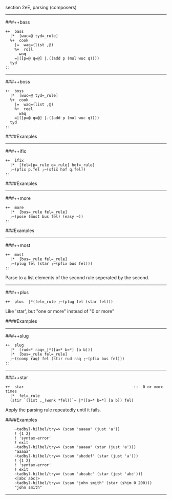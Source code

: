section 2eE, parsing (composers)

---

###++bass

```
++  bass
  |*  [wuc=@ tyd=_rule]
  %+  cook
    |=  waq=(list ,@)
    %+  roll
      waq
    =|([p=@ q=@] |.((add p (mul wuc q))))
  tyd
::
```

---

###++boss

```
++  boss
  |*  [wuc=@ tyd=_rule]
  %+  cook
    |=  waq=(list ,@)
    %+  reel
      waq
    =|([p=@ q=@] |.((add p (mul wuc q))))
  tyd
::
```

####Examples

---

###++ifix

```
++  ifix
  |*  [fel=[p=_rule q=_rule] hof=_rule]
  ;~(pfix p.fel ;~(sfix hof q.fel))
::
```
        
####Examples

---
        
###++more

```
++  more
  |*  [bus=_rule fel=_rule]
  ;~(pose (most bus fel) (easy ~))
::
```

###Examples

---

###++most

```
++  most
  |*  [bus=_rule fel=_rule]
  ;~(plug fel (star ;~(pfix bus fel)))
::
```

Parse to a list elements of the second rule seperated by the second.

---
        
###++plus  

```
++  plus  |*(fel=_rule ;~(plug fel (star fel)))
```

Like 'star', but "one or more" instead of "0 or more"

####Examples

---
        
###++slug

```
++  slug
  |*  [rud=* raq=_|*([a=* b=*] [a b])]
  |*  [bus=_rule fel=_rule]
  ;~((comp raq) fel (stir rud raq ;~(pfix bus fel)))
::
```

---
        
###++star

```
++  star                                                ::  0 or more times
  |*  fel=_rule
  (stir `(list ,_(wonk *fel))`~ |*([a=* b=*] [a b]) fel)
```

Apply the parsing rule repeatedly until it fails.


####Examples

        ~tadbyl-hilbel/try=> (scan "aaaaa" (just 'a'))
        ! {1 2}
        ! 'syntax-error'
        ! exit
        ~tadbyl-hilbel/try=> (scan "aaaaa" (star (just 'a')))
        "aaaaa"
        ~tadbyl-hilbel/try=> (scan "abcdef" (star (just 'a')))
        ! {1 2}
        ! 'syntax-error'
        ! exit
        ~tadbyl-hilbel/try=> (scan "abcabc" (star (jest 'abc')))
        <|abc abc|>
        ~tadbyl-hilbel/try=> (scan "john smith" (star (shim 0 200)))
        "john smith"

---


